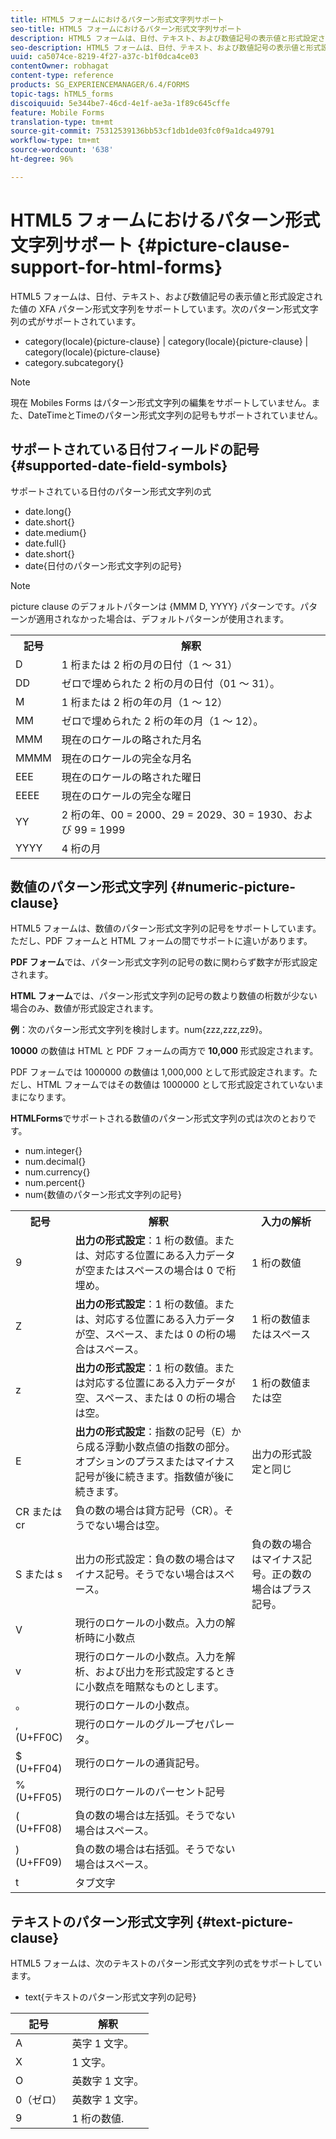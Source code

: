 ```yaml
---
title: HTML5 フォームにおけるパターン形式文字列サポート
seo-title: HTML5 フォームにおけるパターン形式文字列サポート
description: HTML5 フォームは、日付、テキスト、および数値記号の表示値と形式設定された値の XFA パターン形式文字列をサポートしています。
seo-description: HTML5 フォームは、日付、テキスト、および数値記号の表示値と形式設定された値の XFA パターン形式文字列をサポートしています。
uuid: ca5074ce-8219-4f27-a37c-b1f0dca4ce03
contentOwner: robhagat
content-type: reference
products: SG_EXPERIENCEMANAGER/6.4/FORMS
topic-tags: hTML5_forms
discoiquuid: 5e344be7-46cd-4e1f-ae3a-1f89c645cffe
feature: Mobile Forms
translation-type: tm+mt
source-git-commit: 75312539136bb53cf1db1de03fc0f9a1dca49791
workflow-type: tm+mt
source-wordcount: '638'
ht-degree: 96%

---
```



# HTML5 フォームにおけるパターン形式文字列サポート {#picture-clause-support-for-html-forms}

HTML5 フォームは、日付、テキスト、および数値記号の表示値と形式設定された値の XFA パターン形式文字列をサポートしています。次のパターン形式文字列の式がサポートされています。

* category(locale){picture-clause} | category(locale){picture-clause} | category(locale){picture-clause}
* category.subcategory{}

>[!NOTE]
>
>現在 Mobiles Forms はパターン形式文字列の編集をサポートしていません。また、DateTimeとTimeのパターン形式文字列の記号もサポートされていません。

## サポートされている日付フィールドの記号 {#supported-date-field-symbols}

サポートされている日付のパターン形式文字列の式

* date.long{}
* date.short{}
* date.medium{}
* date.full{}
* date.short{}
* date{日付のパターン形式文字列の記号}

>[!NOTE]
>
>picture clause のデフォルトパターンは {MMM D, YYYY} パターンです。パターンが適用されなかった場合は、デフォルトパターンが使用されます。

<table> 
 <tbody>
  <tr>
   <th><strong>記号</strong></th> 
   <th>解釈</th> 
  </tr>
  <tr>
   <td>D</td> 
   <td>1 桁または 2 桁の月の日付（1 ～ 31）</td> 
  </tr>
  <tr>
   <td>DD</td> 
   <td>ゼロで埋められた 2 桁の月の日付（01 ～ 31）。<br /> </td> 
  </tr>
  <tr>
   <td>M</td> 
   <td>1 桁または 2 桁の年の月（1 ～ 12）<br /> </td> 
  </tr>
  <tr>
   <td>MM</td> 
   <td>ゼロで埋められた 2 桁の年の月（1 ～ 12）。<br /> </td> 
  </tr>
  <tr>
   <td>MMM</td> 
   <td>現在のロケールの略された月名<br /> </td> 
  </tr>
  <tr>
   <td>MMMM</td> 
   <td>現在のロケールの完全な月名<br /> </td> 
  </tr>
  <tr>
   <td>EEE</td> 
   <td>現在のロケールの略された曜日<br /> </td> 
  </tr>
  <tr>
   <td>EEEE</td> 
   <td>現在のロケールの完全な曜日<br /> </td> 
  </tr>
  <tr>
   <td>YY</td> 
   <td>2 桁の年、00 = 2000、29 = 2029、30 = 1930、および 99 = 1999<br /> </td> 
  </tr>
  <tr>
   <td>YYYY</td> 
   <td>4 桁の月<br /> </td> 
  </tr>
 </tbody>
</table>

## 数値のパターン形式文字列 {#numeric-picture-clause}

HTML5 フォームは、数値のパターン形式文字列の記号をサポートしています。ただし、PDF フォームと HTML フォームの間でサポートに違いがあります。

**PDF フォーム**&#x200B;では、パターン形式文字列の記号の数に関わらず数字が形式設定されます。

**HTML フォーム**&#x200B;では、パターン形式文字列の記号の数より数値の桁数が少ない場合のみ、数値が形式設定されます。

**例**：次のパターン形式文字列を検討します。num{zzz,zzz,zz9}。

**10000** の数値は HTML と PDF フォームの両方で **10,000** 形式設定されます。

PDF フォームでは 1000000 の数値は 1,000,000 として形式設定されます。ただし、HTML フォームではその数値は 1000000 として形式設定されていないままになります。

**HTMLForms**&#x200B;でサポートされる数値のパターン形式文字列の式は次のとおりです。

* num.integer{}
* num.decimal{}
* num.currency{}
* num.percent{}
* num{数値のパターン形式文字列の記号}

<table> 
 <tbody>
  <tr>
   <th><strong>記号</strong></th> 
   <th><strong>解釈</strong></th> 
   <th>入力の解析</th> 
  </tr>
  <tr>
   <td>9</td> 
   <td><strong>出力の形式設定</strong>：1 桁の数値。または、対応する位置にある入力データが空またはスペースの場合は 0 で桁埋め。<br /> </td> 
   <td>1 桁の数値</td> 
  </tr>
  <tr>
   <td>Z</td> 
   <td><strong>出力の形式設定</strong>：1 桁の数値。または、対応する位置にある入力データが空、スペース、または 0 の桁の場合はスペース。<br /> </td> 
   <td>1 桁の数値またはスペース</td> 
  </tr>
  <tr>
   <td>z</td> 
   <td><strong>出力の形式設定</strong>：1 桁の数値。または対応する位置にある入力データが空、スペース、または 0 の桁の場合は空。<br /> </td> 
   <td>1 桁の数値または空</td> 
  </tr>
  <tr>
   <td>E</td> 
   <td><strong>出力の形式設定</strong>：指数の記号（E）から成る浮動小数点値の指数の部分。オプションのプラスまたはマイナス記号が後に続きます。指数値が後に続きます。<br /> </td> 
   <td>出力の形式設定と同じ</td> 
  </tr>
  <tr>
   <td>CR または cr<br /> </td> 
   <td>負の数の場合は貸方記号（CR）。そうでない場合は空。</td> 
   <td><br type="_moz" /> </td> 
  </tr>
  <tr>
   <td>S または s<br /> </td> 
   <td>出力の形式設定：負の数の場合はマイナス記号。そうでない場合はスペース。<br /> </td> 
   <td>負の数の場合はマイナス記号。正の数の場合はプラス記号。</td> 
  </tr>
  <tr>
   <td>V</td> 
   <td>現行のロケールの小数点。入力の解析時に小数点</td> 
   <td><br type="_moz" /> </td> 
  </tr>
  <tr>
   <td>v</td> 
   <td>現行のロケールの小数点。入力を解析、および出力を形式設定するときに小数点を暗黙なものとします。</td> 
   <td><br type="_moz" /> </td> 
  </tr>
  <tr>
   <td>。</td> 
   <td>現行のロケールの小数点。</td> 
   <td><br type="_moz" /> </td> 
  </tr>
  <tr>
   <td>, (U+FF0C)</td> 
   <td>現行のロケールのグループセパレータ。</td> 
   <td><br type="_moz" /> </td> 
  </tr>
  <tr>
   <td>$ (U+FF04)</td> 
   <td>現行のロケールの通貨記号。</td> 
   <td><br type="_moz" /> </td> 
  </tr>
  <tr>
   <td>% (U+FF05)</td> 
   <td>現行のロケールのパーセント記号</td> 
   <td><br type="_moz" /> </td> 
  </tr>
  <tr>
   <td>( (U+FF08)</td> 
   <td>負の数の場合は左括弧。そうでない場合はスペース。</td> 
   <td><br type="_moz" /> </td> 
  </tr>
  <tr>
   <td>) (U+FF09)</td> 
   <td>負の数の場合は右括弧。そうでない場合はスペース。</td> 
   <td><br type="_moz" /> </td> 
  </tr>
  <tr>
   <td>t</td> 
   <td>タブ文字</td> 
   <td><br type="_moz" /> </td> 
  </tr>
 </tbody>
</table>

## テキストのパターン形式文字列  {#text-picture-clause}

HTML5 フォームは、次のテキストのパターン形式文字列の式をサポートしています。

* text{テキストのパターン形式文字列の記号}

| **記号** | **解釈** |
|---|---|
| A | 英字 1 文字。 |
| X | 1 文字。 |
| O | 英数字 1 文字。 |
| 0（ゼロ） | 英数字 1 文字。 |
| 9 | 1 桁の数値. |

